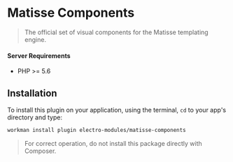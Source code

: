# Matisse Components

> The official set of visual components for the Matisse templating engine.

#### Server Requirements

-  PHP >= 5.6

## Installation

To install this plugin on your application, using the terminal, `cd` to your app's directory and type:

```bash
workman install plugin electro-modules/matisse-components
```

> For correct operation, do not install this package directly with Composer.
